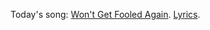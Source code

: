 Today's song: <a href="https://www.youtube.com/watch?v=SHhrZgojY1Q">Won't Get Fooled Again</a>. <a href="https://genius.com/The-who-wont-get-fooled-again-lyrics">Lyrics</a>.
